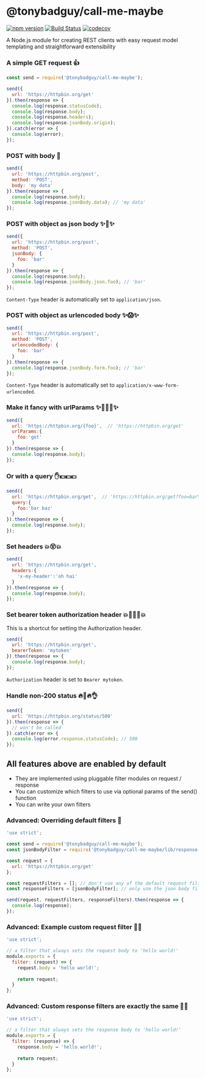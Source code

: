 # @tonybadguy/call-me-maybe

[![npm version](https://badge.fury.io/js/%40tonybadguy%2Fcall-me-maybe.svg)](https://badge.fury.io/js/%40tonybadguy%2Fcall-me-maybe) [![Build Status](https://travis-ci.org/tonybadguy/call-me-maybe.svg?branch=master)](https://travis-ci.org/tonybadguy/call-me-maybe) [![codecov](https://codecov.io/gh/tonybadguy/call-me-maybe/branch/master/graph/badge.svg)](https://codecov.io/gh/tonybadguy/call-me-maybe)

A Node.js module for creating REST clients with easy request model templating and straightforward extensibility

### A simple GET request :+1:
```javascript
const send = require('@tonybadguy/call-me-maybe');

send({
  url: 'https://httpbin.org/get'
}).then(response => {
  console.log(response.statusCode);
  console.log(response.body);
  console.log(response.headers);
  console.log(response.jsonBody.origin);
}).catch(error => {
  console.log(error);
});
```

### POST with body :sparkling_heart:
```javascript
send({
  url: 'https://httpbin.org/post',
  method: 'POST',
  body: 'my data'
}).then(response => {
  console.log(response.body);
  console.log(response.jsonBody.data); // 'my data'
});
```

### POST with object as json body :sparkles::sparkling_heart::sparkles:
```javascript
send({
  url: 'https://httpbin.org/post',
  method: 'POST',
  jsonBody: {
    foo: 'bar'
  }
}).then(response => {
  console.log(response.body);
  console.log(response.jsonBody.json.foo); // 'bar'
});
```

```Content-Type``` header is automatically set to ```application/json```.

### POST with object as urlencoded body :sparkles::scream::sparkles:
```javascript
send({
  url: 'https://httpbin.org/post',
  method: 'POST',
  urlencodedBody: {
    foo: 'bar'
  }
}).then(response => {
  console.log(response.jsonBody.form.foo); // 'bar'
});
```
```Content-Type``` header is automatically set to ```application/x-www-form-urlencoded```.

### Make it fancy with urlParams :sparkles::sparkling_heart::scream::sparkling_heart::sparkles:
```javascript
send({
  url: 'https://httpbin.org/{foo}',  // 'https://httpbin.org/get'
  urlParams:{
    foo:'get'
  }
}).then(response => {
  console.log(response.body);
});
```

### Or with a query :hand::dollar::dollar::dollar:
```javascript
send({
  url: 'https://httpbin.org/get',  // 'https://httpbin.org/get?foo=bar%20baz'
  query:{
    foo:'bar baz'
  }
}).then(response => {
  console.log(response.body);
});
```

### Set headers :collision::dizzy_face::collision:
```javascript
send({
  url: 'https://httpbin.org/get',
  headers:{
    'x-my-header':'oh hai'
  }
}).then(response => {
  console.log(response.body);
});
```

### Set bearer token authorization header :collision::revolving_hearts::dizzy_face::revolving_hearts::collision:
This is a shortcut for setting the Authorization header.

```javascript
send({
  url: 'https://httpbin.org/get',
  bearerToken: 'mytoken'
}).then(response => {
  console.log(response.body);
});
```

```Authorization``` header is set to ```Bearer mytoken```.

### Handle non-200 status :fire::poop::fire::ok_hand:
```javascript
send({
  url: 'https://httpbin.org/status/500'
}).then(response => {
  // won't be called
}).catch(error => {
  console.log(error.response.statusCode); // 500
});
```

## All features above are enabled by default

* They are implemented using pluggable filter modules on request / response
* You can customize which filters to use via optional params of the send() function
* You can write your own filters

### Advanced: Overriding default filters :rocket:
```javascript
'use strict';

const send = require('@tonybadguy/call-me-maybe');
const jsonBodyFilter = require('@tonybadguy/call-me-maybe/lib/response-filters/json-body');

const request = {
  url: 'https://httpbin.org/get'
};

const requestFilters = []; // don't use any of the default request filters
const responseFilters = [jsonBodyFilter]; // only use the json body filter

send(request, requestFilters, responseFilters).then(response => {
  console.log(response);
});
```

### Advanced: Example custom request filter :rocket::rocket:
```javascript
'use strict';

// a filter that always sets the request body to 'hello world!'
module.exports = {
  filter: (request) => {
    request.body = 'hello world!';
  
    return request;
  }
};
```

### Advanced: Custom response filters are exactly the same :rocket::rocket:
```javascript
'use strict';

// a filter that always sets the response body to 'hello world!'
module.exports = {
  filter: (response) => {
    response.body = 'hello world!';
  
    return request;
  }
};
```
